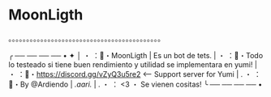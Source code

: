 # MoonLigth

｡｡｡｡｡｡｡｡｡｡｡｡｡｡｡｡｡｡｡｡｡｡｡｡｡｡｡｡｡｡｡｡｡｡｡｡｡｡｡｡｡｡｡

╭ ── ── ── ── • ✦
│  ・ ⁠：🎁・MoonLigth | Es un bot de tets.
 |   ・ ⁠：🎀・Todo lo testeado si tiene buen rendimiento y utilidad se implementara en yumi! 
 |   ・ ⁠：📜・https://discord.gg/vZyQ3u5re2 <-- Support server for Yumi
 | . ・ ⁠：📝・By @Ardiendo | _.aari._
 | . ・ ： <3 ・ Se vienen cositas!
 ╰ ── ── ── ── •
